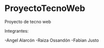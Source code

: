 # ProyectoTecnoWeb
Proyecto de tecno web

Integrantes: 

-Angel Alarcón
-Raiza Ossandón
-Fabian Justo

